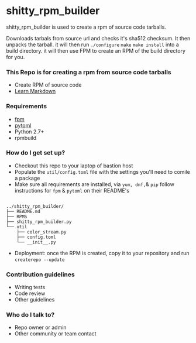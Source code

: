 # shitty_rpm_builder #

shitty_rpm_builder is used to create a rpm of source code tarballs.

Downloads tarbals from source url and checks it's sha512 checksum. It then unpacks the tarball. it will then run `./configure` `make` `make install` into a build directory. it will then use FPM to create an RPM of the build directory for you. 

### This Repo is for creating a rpm from source code tarballs   ###

* Create RPM of source code 
* [Learn Markdown](https://guides.github.com/features/mastering-markdown/)

### Requirements
* [fpm](https://github.com/jordansissel/fpm)
* [pytoml](https://github.com/avakar/pytoml)
* Python 2.7+
* rpmbuild

### How do I get set up? ###

* Checkout this repo to your laptop of bastion host
* Populate the `util/config.toml` file with the settings you'll need to comile a package
* Make sure all requirements are installed, via `yum, dnf,`& `pip` follow instructions for `fpm` & `pytoml` on their README's

```

../shitty_rpm_builder/
├── README.md
├── RPMS
├── shitty_rpm_builder.py
└── util
    ├── color_stream.py
    ├── config.toml
    └── __init__.py

```
* Deployment: once the RPM is created, copy it to your repository and run `createrepo --update`

### Contribution guidelines ###

* Writing tests
* Code review
* Other guidelines

### Who do I talk to? ###

* Repo owner or admin
* Other community or team contact
